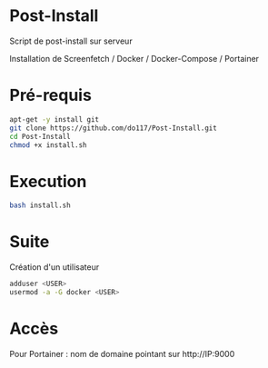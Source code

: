 # Post-Install
Script de post-install sur serveur

Installation de Screenfetch / Docker / Docker-Compose / Portainer
# Pré-requis
```bash
apt-get -y install git
git clone https://github.com/do117/Post-Install.git
cd Post-Install
chmod +x install.sh
```
# Execution
```bash
bash install.sh
```
# Suite
Création d'un utilisateur <USER>
```bash
adduser <USER>
usermod -a -G docker <USER>
```
# Accès
Pour Portainer : nom de domaine pointant sur http://IP:9000
